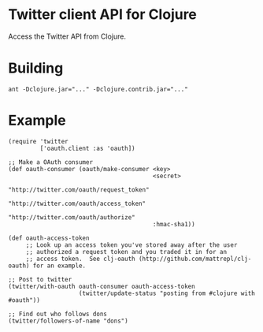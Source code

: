 # Twitter client API for Clojure #

Access the Twitter API from Clojure.


# Building #

`ant -Dclojure.jar="..." -Dclojure.contrib.jar="..."`


# Example #

    (require 'twitter
             ['oauth.client :as 'oauth])

    ;; Make a OAuth consumer
    (def oauth-consumer (oauth/make-consumer <key>
                                             <secret>       
                                             "http://twitter.com/oauth/request_token"
                                             "http://twitter.com/oauth/access_token"
                                             "http://twitter.com/oauth/authorize"
                                             :hmac-sha1))

    (def oauth-access-token 
         ;; Look up an access token you've stored away after the user
         ;; authorized a request token and you traded it in for an
         ;; access token.  See clj-oauth (http://github.com/mattrepl/clj-oauth) for an example.

    ;; Post to twitter
    (twitter/with-oauth oauth-consumer oauth-access-token
                        (twitter/update-status "posting from #clojure with #oauth"))

    ;; Find out who follows dons
    (twitter/followers-of-name "dons")